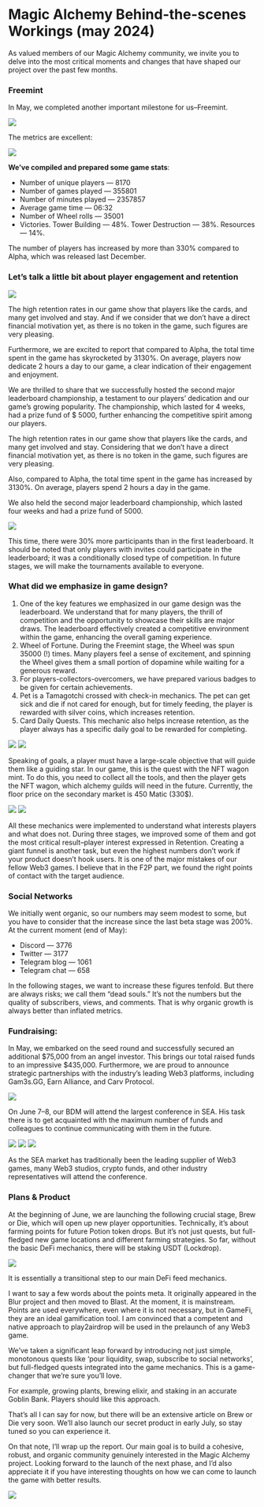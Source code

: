 # Magic Alchemy Behind-the-scenes Workings (may 2024)

As valued members of our Magic Alchemy community, we invite you to delve into the most critical moments and changes that have shaped our project over the past few months.

### Freemint
In May, we completed another important milestone for us–Freemint.

![](images/kyxnya1.2x.jpg)

The metrics are excellent:

![](images/kyxnya2.2x.jpg)

**We’ve compiled and prepared some game stats**:

- Number of unique players — 8170
- Number of games played — 355801
- Number of minutes played — 2357857
- Average game time — 06:32
- Number of Wheel rolls — 35001
- Victories. Tower Building — 48%. Tower Destruction — 38%. Resources — 14%.

The number of players has increased by more than 330% compared to Alpha, which was released last December.

### Let’s talk a little bit about player engagement and retention
![](images/kyxnya3.2x.png)

The high retention rates in our game show that players like the cards, and many get involved and stay. And if we consider that we don’t have a direct financial motivation yet, as there is no token in the game, such figures are very pleasing.

Furthermore, we are excited to report that compared to Alpha, the total time spent in the game has skyrocketed by 3130%. On average, players now dedicate 2 hours a day to our game, a clear indication of their engagement and enjoyment.

We are thrilled to share that we successfully hosted the second major leaderboard championship, a testament to our players’ dedication and our game’s growing popularity. The championship, which lasted for 4 weeks, had a prize fund of $ 5000, further enhancing the competitive spirit among our players.

The high retention rates in our game show that players like the cards, and many get involved and stay. Considering that we don’t have a direct financial motivation yet, as there is no token in the game, such figures are very pleasing.

Also, compared to Alpha, the total time spent in the game has increased by 3130%. On average, players spend 2 hours a day in the game.

We also held the second major leaderboard championship, which lasted four weeks and had a prize fund of $5000$.

![](images/kyxnya4.2x.png)

This time, there were 30% more participants than in the first leaderboard. It should be noted that only players with invites could participate in the leaderboard; it was a conditionally closed type of competition. In future stages, we will make the tournaments available to everyone.

### What did we emphasize in game design?

1. One of the key features we emphasized in our game design was the leaderboard. We understand that for many players, the thrill of competition and the opportunity to showcase their skills are major draws. The leaderboard effectively created a competitive environment within the game, enhancing the overall gaming experience.
2. Wheel of Fortune. During the Freemint stage, the Wheel was spun 35000 (!) times. Many players feel a sense of excitement, and spinning the Wheel gives them a small portion of dopamine while waiting for a generous reward.
3. For players-collectors-overcomers, we have prepared various badges to be given for certain achievements.
4. Pet is a Tamagotchi crossed with check-in mechanics. The pet can get sick and die if not cared for enough, but for timely feeding, the player is rewarded with silver coins, which increases retention.
5. Card Daily Quests. This mechanic also helps increase retention, as the player always has a specific daily goal to be rewarded for completing.

![](images/kyxnya5.2x.png)
![](images/kyxnya6.2x.png)

Speaking of goals, a player must have a large-scale objective that will guide them like a guiding star. In our game, this is the quest with the NFT wagon mint. To do this, you need to collect all the tools, and then the player gets the NFT wagon, which alchemy guilds will need in the future. Currently, the floor price on the secondary market is 450 Matic (330$).

![](images/kyxnya7.2x.png)
![](images/kyxnya8.2x.png)

All these mechanics were implemented to understand what interests players and what does not. During three stages, we improved some of them and got the most critical result–player interest expressed in Retention. Creating a giant funnel is another task, but even the highest numbers don’t work if your product doesn’t hook users. It is one of the major mistakes of our fellow Web3 games. I believe that in the F2P part, we found the right points of contact with the target audience.

### Social Networks
We initially went organic, so our numbers may seem modest to some, but you have to consider that the increase since the last beta stage was 200%. At the current moment (end of May):

- Discord — 3776
- Twitter — 3177
- Telegram blog — 1061
- Telegram chat — 658

In the following stages, we want to increase these figures tenfold. But there are always risks; we call them “dead souls.” It’s not the numbers but the quality of subscribers, views, and comments. That is why organic growth is always better than inflated metrics.

### Fundraising:
In May, we embarked on the seed round and successfully secured an additional $75,000 from an angel investor. This brings our total raised funds to an impressive $435,000. Furthermore, we are proud to announce strategic partnerships with the industry’s leading Web3 platforms, including Gam3s.GG, Earn Alliance, and Carv Protocol.

![](images/kyxnya9.2x.png)

On June 7–8, our BDM will attend the largest conference in SEA. His task there is to get acquainted with the maximum number of funds and colleagues to continue communicating with them in the future.

![](images/kyxnya10.2x.png)
![](images/kyxnya11.2x.png)
![](images/kyxnya12.2x.png)

As the SEA market has traditionally been the leading supplier of Web3 games, many Web3 studios, crypto funds, and other industry representatives will attend the conference.

### Plans & Product
At the beginning of June, we are launching the following crucial stage, Brew or Die, which will open up new player opportunities. Technically, it’s about farming points for future Potion token drops. But it’s not just quests, but full-fledged new game locations and different farming strategies. So far, without the basic DeFi mechanics, there will be staking USDT (Lockdrop).

![](images/kyxnya13.2x.png)

It is essentially a transitional step to our main DeFi feed mechanics.

I want to say a few words about the points meta. It originally appeared in the Blur project and then moved to Blast. At the moment, it is mainstream. Points are used everywhere, even where it is not necessary, but in GameFi, they are an ideal gamification tool. I am convinced that a competent and native approach to play2airdrop will be used in the prelaunch of any Web3 game.

We’ve taken a significant leap forward by introducing not just simple, monotonous quests like ‘pour liquidity, swap, subscribe to social networks’, but full-fledged quests integrated into the game mechanics. This is a game-changer that we’re sure you’ll love.

For example, growing plants, brewing elixir, and staking in an accurate Goblin Bank. Players should like this approach.

That’s all I can say for now, but there will be an extensive article on Brew or Die very soon. We’ll also launch our secret product in early July, so stay tuned so you can experience it.

On that note, I’ll wrap up the report. Our main goal is to build a cohesive, robust, and organic community genuinely interested in the Magic Alchemy project. Looking forward to the launch of the next phase, and I’d also appreciate it if you have interesting thoughts on how we can come to launch the game with better results.

![](images/kyxnya14.2x.png)